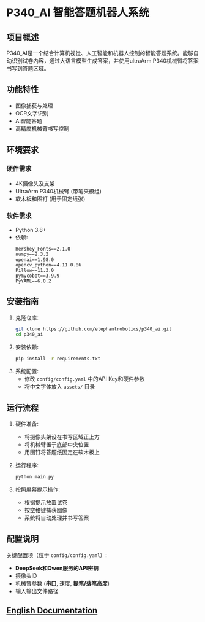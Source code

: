 # P340_AI 智能答题机器人系统

## 项目概述

P340_AI是一个结合计算机视觉、人工智能和机器人控制的智能答题系统。能够自动识别试卷内容，通过大语言模型生成答案，并使用ultraArm P340机械臂将答案书写到答题区域。

## 功能特性
- 图像捕获与处理
- OCR文字识别
- AI智能答题
- 高精度机械臂书写控制

## 环境要求
### 硬件需求
- 4K摄像头及支架
- UltraArm P340机械臂 (带笔夹模组)
- 软木板和图钉 (用于固定纸张)

### 软件需求
- Python 3.8+
- 依赖:
    ``` Plain Text
    Hershey_Fonts==2.1.0
    numpy==2.3.2
    openai==1.98.0
    opencv_python==4.11.0.86
    Pillow==11.3.0
    pymycobot==3.9.9
    PyYAML==6.0.2
    ```

## 安装指南
1. 克隆仓库:
   ``` bash
   git clone https://github.com/elephantrobotics/p340_ai.git
   cd p340_ai
   ```
2. 安装依赖:
   ``` bash
   pip install -r requirements.txt
   ```
3. 系统配置:
   - 修改 `config/config.yaml` 中的API Key和硬件参数
   - 将中文字体放入 `assets/` 目录

## 运行流程
1. 硬件准备:
   - 将摄像头架设在书写区域正上方
   - 将机械臂置于底部中央位置
   - 用图钉将答题纸固定在软木板上
  
2. 运行程序:
    ``` bash
    python main.py
    ```
3. 按照屏幕提示操作:
   - 根据提示放置试卷
   - 按空格键捕获图像
   - 系统将自动处理并书写答案

## 配置说明
关键配置项（位于 `config/config.yaml`）:
- **DeepSeek和Qwen服务的API密钥**
- 摄像头ID
- 机械臂参数 (**串口**, 速度, **提笔/落笔高度**)
- 输入输出文件路径

## [English Documentation](README.md)